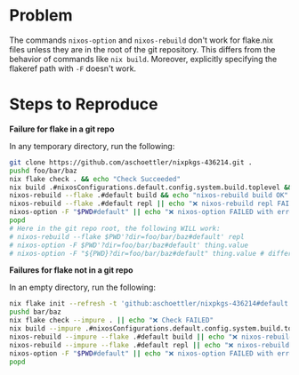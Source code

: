 # Problem

The commands `nixos-option` and `nixos-rebuild` don't work for flake.nix files unless they are in the root of the git repository. This differs from the behavior of commands like `nix build`. Moreover, explicitly specifying the flakeref path with `-F` doesn't work.

# Steps to Reproduce

**Failure for flake in a git repo**

In any temporary directory, run the following:

```sh
git clone https://github.com/aschoettler/nixpkgs-436214.git .
pushd foo/bar/baz
nix flake check . && echo "Check Succeeded"
nix build .#nixosConfigurations.default.config.system.build.toplevel && echo "Build Succeeded"
nixos-rebuild --flake .#default build && echo "nixos-rebuild build OK"
nixos-rebuild --flake .#default repl || echo "❌ nixos-rebuild repl FAILED"
nixos-option -F "$PWD#default" || echo "❌ nixos-option FAILED with error 'attribute nixosConfigurations missing'"
popd
# Here in the git repo root, the following WILL work:
# nixos-rebuild --flake $PWD'?dir=foo/bar/baz#default' repl
# nixos-option -F $PWD'?dir=foo/bar/baz#default' thing.value
# nixos-option -F "${PWD}?dir=foo/bar/baz#default" thing.value # different quotes; also works
```

**Failures for flake not in a git repo**

In an empty directory, run the following:

```sh
nix flake init --refresh -t 'github:aschoettler/nixpkgs-436214#default'
pushd bar/baz
nix flake check --impure . || echo "❌ Check FAILED"
nix build --impure .#nixosConfigurations.default.config.system.build.toplevel || echo "❌ Build FAILED"
nixos-rebuild --impure --flake .#default build || echo "❌ nixos-rebuild build FAILED"
nixos-rebuild --impure --flake .#default repl || echo "❌ nixos-rebuild repl FAILED"
nixos-option -F "$PWD#default" || echo "❌ nixos-option FAILED with error 'path /nix/resources.nix does not exist'"
popd
```
